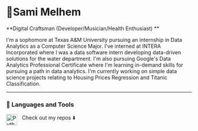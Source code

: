 # 🎼Sami Melhem

**Digital Craftsman (Developer/Musician/Health Enthusiast) **

I'm a sophomore at Texas A&M University pursuing an internship in Data Analytics as a Computer Science Major. I've interned at INTERA Incorporated where I was a data software intern developing data-driven solutions for the water department. I'm also pursuing Google's Data Analytics Professional Certificate where I'm learning in-demand skills for pursuing a path in data analytics. I'm currently working on simple data science projects relating to Housing Prices Regression and Titanic Classification.

---

### 🧰 Languages and Tools

<img align="left" alt="Python" width="30px" style="padding-right:10px;" src="https: //cdn.jsdelivr.net/gh/devicons/devicon/icons/python/python-plain.svg" />
          

Check out my repos ⬇️
